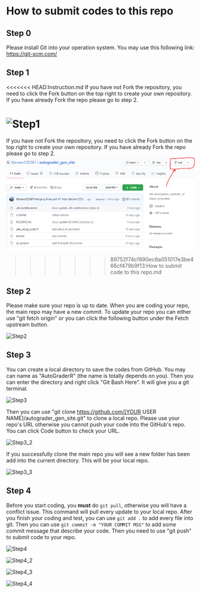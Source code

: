 # How to submit codes to this repo

## Step 0

Please install Git into your operation system. You may use this following link: https://git-scm.com/

## Step 1

<<<<<<< HEAD:Instruction.md
If you have not Fork the repository, you need to click the Fork button on the top right to create your own repository. If you have already Fork the repo please go to step 2.

![Step1](C:\Users\haohu\Github\AutoGrade\autograder_gen_site\Instruction.assets\Step1.PNG)
=======
If you have not Fork the repository, you need to click the Fork button on the top right to create your own repository. If you have already Fork the repo please go to step 2.![plot](.\Instruction_image\Step1.PNG)
>>>>>>> 89752f74cf890ec6a051017e3be466cf479b9f13:How to submit code to this repo.md

## Step 2

Please make sure your repo is up to date. When you are coding your repo, the main repo may have a new commit. To update your repo you can either use "git fetch origin" or you can click the following button under the Fetch upstream button.

![Step2](C:\Users\haohu\Github\AutoGrade\autograder_gen_site\Instruction.assets\Step2.PNG)

## Step 3

You can create a local directory to save the codes from GitHub. You may can name as "AutoGraderR" (the name is totally depends on you). Then you can enter the directory and right click "Git Bash Here". It will give you a git terminal.



![Step3](C:\Users\haohu\Github\AutoGrade\autograder_gen_site\Instruction.assets\Step3.png)

Then you can use "git clone https://github.com/[YOUR USER NAME]/autograder_gen_site.git" to clone a local repo. Please use your repo's URL otherwise you cannot push your code into the GitHub's repo. You can click Code button to check your URL.

![Step3_2](C:\Users\haohu\Github\AutoGrade\autograder_gen_site\Instruction.assets\Step3_2.PNG)

If you successfully clone the main repo you will see a new folder has been add into the current directory. This will be your local repo.

![Step3_3](C:\Users\haohu\Github\AutoGrade\autograder_gen_site\Instruction.assets\Step3_3.PNG)



## Step 4

Before you start coding, you **must** do `git pull`, otherwise you will have a conflict issue. This command will pull every update to your local repo. After you finish your coding and test, you can use `git add .` to add every file into git. Then you can use    `git commit -m "YOUR COMMIT MSG"`    to add some commit message that describe your code. Then you need to use "git push" to submit code to your repo.

![Step4](C:\Users\haohu\Github\AutoGrade\autograder_gen_site\Instruction.assets\Step4.PNG)

![Step4_2](C:\Users\haohu\Github\AutoGrade\autograder_gen_site\Instruction.assets\Step4_2.PNG)

![Step4_3](C:\Users\haohu\Github\AutoGrade\autograder_gen_site\Instruction.assets\Step4_3.PNG)

![Step4_4](C:\Users\haohu\Github\AutoGrade\autograder_gen_site\Instruction.assets\Step4_4.PNG)